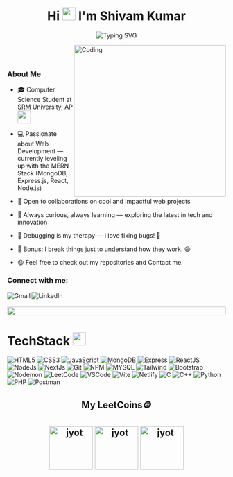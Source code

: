 
<h1 align="center">
  Hi <img src="https://media.giphy.com/media/hvRJCLFzcasrR4ia7z/giphy.gif" width="30"> I'm Shivam Kumar
</h2>

<p align="center" display="block">
  <img src="https://readme-typing-svg.herokuapp.com/?size=30&duration=4001&vCenter=true&center=true&font=Fira+Code&pause=700&color=FF6A00&width=700&lines=👨‍💻+Full+Stack+Developer;🔭+Currently+working+on+MERN+stack;🌱+Currently+learning+DSA" alt="Typing SVG" />
</p>

<img align="right" alt="Coding" width="350" src="https://media3.giphy.com/media/v1.Y2lkPTc5MGI3NjExMWYxamN6bmFzemtlaWE2YzVxY2pyajMwMjhqeHdqa3ZvdTQxeG16aiZlcD12MV9pbnRlcm5hbF9naWZfYnlfaWQmY3Q9Zw/RbDKaczqWovIugyJmW/giphy.gif">
<br><br>

### About Me

- 🎓 Computer Science Student at <a href="https://srmap.edu.in/">SRM University, AP</a> <img src="https://media.giphy.com/media/fYSnHlufseco8Fh93Z/giphy.gif" width="30">

- 💻 Passionate about Web Development — currently leveling up with the MERN Stack (MongoDB, Express.js, React, Node.js)

- 🤝 Open to collaborations on cool and impactful web projects

- 🚀 Always curious, always learning — exploring the latest in tech and innovation

- 🐞 Debugging is my therapy — I love fixing bugs! 💖

- 🧠 Bonus: I break things just to understand how they work. 😄

- 😃 Feel free to check out my repositories and Contact me.


<h3 align="left">Connect with me:</h3>
<a href="mailto:shivamm.kumar818@gmail.com" target="_blank"><img src="https://img.shields.io/badge/Gmail-DA100B?style=for-the-badge&logo=gmail&logoColor=white" alt="Gmail" align="left"/></a> 
<a href="https://www.linkedin.com/in/shivam-kumar-965b49253/" target="_blank"><img src="https://img.shields.io/badge/LinkedIn-223189?style=for-the-badge&logo=linkedin&logoColor=white" alt="LinkedIn" align="left"/></a>
<br />
<br />
<img src="https://i.imgur.com/dBaSKWF.gif" height="20" width="100%">

# TechStack <img src = "https://media2.giphy.com/media/QssGEmpkyEOhBCb7e1/giphy.gif?cid=ecf05e47a0n3gi1bfqntqmob8g9aid1oyj2wr3ds3mg700bl&rid=giphy.gif" width = 30px>

<p>
<img src="https://img.shields.io/badge/HTML5-ED9526?style=for-the-badge&logo=html5&logoColor=white" alt="HTML5" />
<img src="https://img.shields.io/badge/CSS3-1672EC?style=for-the-badge&logo=css3&logoColor=white" alt="CSS3" />
<img src="https://img.shields.io/badge/JavaScript-F0D042?style=for-the-badge&logo=javascript&logoColor=black" alt="JavaScript" />
<img src="https://img.shields.io/badge/MongoDB-%234DB33D.svg?style=for-the-badge&logo=mongodb&logoColor=white" alt="MongoDB" />
<img src="https://img.shields.io/badge/Express.js-%23000000.svg?style=for-the-badge&logo=express&logoColor=white" alt="Express" />
<img src="https://img.shields.io/badge/React-20232A?style=for-the-badge&logo=react&logoColor=61DAFB" alt="ReactJS" />
<img src="https://img.shields.io/badge/Node.js-%23339933.svg?style=for-the-badge&logo=node.js&logoColor=white" alt="NodeJs" />
<img src="https://img.shields.io/badge/next.js-000000?style=for-the-badge&logo=nextdotjs&logoColor=white" alt="NextJs" />
<img src="https://img.shields.io/badge/Git-DA100B?style=for-the-badge&logo=git&logoColor=white" alt="Git" /> 
<img src="https://img.shields.io/badge/NPM-%23000000.svg?style=for-the-badge&logo=npm&logoColor=white" alt="NPM" />
<img src="https://img.shields.io/badge/MySQL-%2300758F.svg?style=for-the-badge&logo=mysql&logoColor=white" alt="MYSQL" />
<img src="https://img.shields.io/badge/Tailwind_CSS-092749?style=for-the-badge&logo=tailwindcss&logoColor=06B6D4&labelColor=000000" alt="Tailwind" />
<img src="https://img.shields.io/badge/Bootstrap-563D7C?style=for-the-badge&logo=bootstrap&logoColor=white" alt="Bootstrap" />
<img src="https://img.shields.io/badge/NODEMON-%23323330.svg?style=for-the-badge&logo=nodemon&logoColor=%BBDEAD" alt="Nodemon" />
<img src="https://img.shields.io/badge/LeetCode-000000?style=for-the-badge&logo=LeetCode&logoColor=#d16c06" alt="LeetCode" />
<img src="https://img.shields.io/badge/Visual_Studio-0078d7?style=for-the-badge&logo=visual%20studio&logoColor=white" alt="VSCode" />
<img src="https://img.shields.io/badge/vite-%23646CFF.svg?style=for-the-badge&logo=vite&logoColor=white" alt="Vite" />
<img src="https://img.shields.io/badge/netlify-%23000000.svg?style=for-the-badge&logo=netlify&logoColor=#00C7B7" alt="Netlify" />
<img src="https://img.shields.io/badge/c-%2300599C.svg?style=for-the-badge&logo=c&logoColor=white" alt="C" />
<img src="https://img.shields.io/badge/c++-%2300599C.svg?style=for-the-badge&logo=c%2B%2B&logoColor=white" alt="C++" />
<img src="https://img.shields.io/badge/python-3670A0?style=for-the-badge&logo=python&logoColor=ffdd54" alt="Python" />
<img src="https://img.shields.io/badge/php-%23777BB4.svg?style=for-the-badge&logo=php&logoColor=white" alt="PHP" />
<img src="https://img.shields.io/badge/Postman-FF6C37?style=for-the-badge&logo=postman&logoColor=white" alt="Postman" />
</p>


<h2 align="center">My LeetCoins🪙<h2>  
<p align="center">
  <a href="https://leetcode.com/u/shivam_kumar818/" target="_blank"><img align="center" src="https://leetcode.com/static/images/badges/2024/gif/2024-10.gif" alt="jyot" height="100" width="100" /></a>
  <a href="https://leetcode.com/u/shivam_kumar818/" target="_blank"><img align="center" src="https://assets.leetcode.com/static_assets/marketing/2024-50.gif" alt="jyot" height="100" width="100" /></a>
  <a href="https://leetcode.com/u/shivam_kumar818/" target="_blank"><img align="center" src="https://assets.leetcode.com/static_assets/marketing/2024-100.gif" alt="jyot" height="100" width="100" /></a>
</p>
<p align="center">

